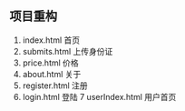 ## 项目重构
1. index.html      首页
2. submits.html    上传身份证
3. price.html      价格 
4. about.html      关于
5. register.html   注册
6. login.html      登陆
7  userIndex.html  用户首页